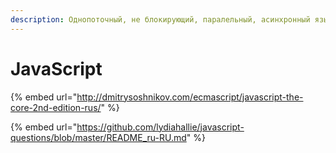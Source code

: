 ```yaml
---
description: Однопоточный, не блокирующий, паралельный, асинхронный язык
---
```


# JavaScript

{% embed url="http://dmitrysoshnikov.com/ecmascript/javascript-the-core-2nd-edition-rus/" %}

{% embed url="https://github.com/lydiahallie/javascript-questions/blob/master/README_ru-RU.md" %}
